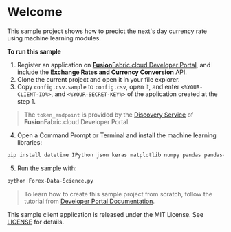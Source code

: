 # Welcome

This sample project shows how to predict the next's day currency rate using machine learning modules.

**To run this sample**

1.  Register an application on [**Fusion**Fabric.cloud Developer Portal](https://developer.fusionfabric.cloud), and include the **Exchange Rates and Currency Conversion** API.
2. Clone the current project and open it in your file explorer.
3. Copy `config.csv.sample` to `config.csv`, open it, and enter `<%YOUR-CLIENT-ID%>`, and `<%YOUR-SECRET-KEY%>` of the application created at the step 1. 

> The `token_endpoint` is provided by the [Discovery Service](https://developer.preprod.fusionfabric.cloud/documentation?workspace=FusionCreator%20Developer%20Portal&board=Home&uri=oauth2-grants.html#discovery-service) of **Fusion**Fabric.cloud Developer Portal.

4. Open a Command Prompt or Terminal and install the machine learning libraries:

```sh
pip install datetime IPython json keras matplotlib numpy pandas pandas-datareader pygal re requests seaborn sklearn tensorflow

```

5. Run the sample with:

```sh
python Forex-Data-Science.py
```

> To learn how to create this sample project from scratch, follow the tutorial from [Developer Portal Documentation](https://developer.fusionfabric.cloud/documentation?workspace=FusionCreator&board=Home&uri=sample-client-deeplearning.html). 

This sample client application is released under the MIT License. See [LICENSE](LICENSE) for details.

